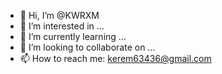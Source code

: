 - 👋 Hi, I’m @KWRXM
- 👀 I’m interested in ...
- 🌱 I’m currently learning ...
- 💞️ I’m looking to collaborate on ...
- 📫 How to reach me: kerem63436@gmail.com

<!---
KWRXM/KWRXM is a ✨ special ✨ repository because its `README.md` (this file) appears on your GitHub profile.
You can click the Preview link to take a look at your changes.
--->
